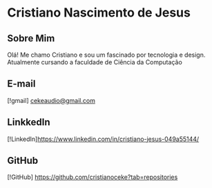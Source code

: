 # Cristiano Nascimento de Jesus

## Sobre Mim
Olá! Me chamo Cristiano e sou um fascinado por tecnologia e design. Atualmente cursando a faculdade de Ciência da Computação 

## E-mail
[!gmail] cekeaudio@gmail.com


## LinkkedIn
[!LinkedIn]https://www.linkedin.com/in/cristiano-jesus-049a55144/


## GitHub
[!GitHub] https://github.com/cristianoceke?tab=repositories



